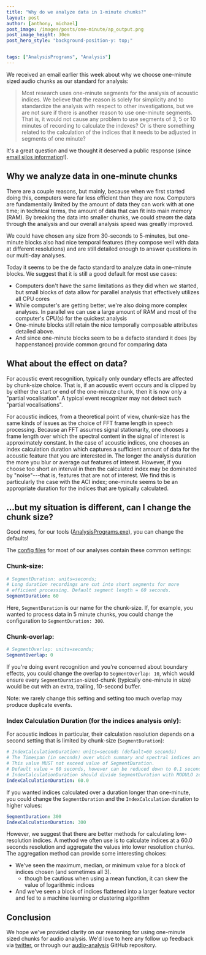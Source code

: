 ```yaml
---
title: "Why do we analyze data in 1-minute chunks?"
layout: post
author: [anthony, michael]
post_image: /images/posts/one-minute/ap_output.png
post_image_height: 30em
post_hero_style: "background-position-y: top;"


tags: ["AnalysisPrograms", "Analysis"]
---
```


We received an email earlier this week about why we choose one-minute sized
audio chunks as our standard for analysis:

>Most research uses one-minute segments for the analysis of acoustic indices. We believe that the reason is solely for simplicity and to standardize the analysis with respect to other investigations, but we are not sure if there is another reason to use one-minute segments. That is,  it would not cause any problem to use segments of 3, 5 or 10 minutes of recording to calculate the indexes? Or is there something related to the calculation of the indices that it needs to be adjusted in segments of one minute?

It's a great question and we thought it deserved a public response (since 
[email silos information](https://blog.codinghorror.com/is-email-efail/)!).

## Why we analyze data in one-minute chunks

There are a couple reasons, but mainly, because when we first started doing this,
computers were far less efficient than they are now. Computers are fundamentally
limited by the amount of data they can work with at one time; in technical terms,
the amount of data that can fit into main memory (RAM). By breaking the data into 
smaller chunks, we could _stream_ the data through the analysis and our overall
analysis speed was greatly improved.

We could have chosen any size from 30-seconds to 5-minutes, but
one-minute blocks also had nice temporal features (they compose well with data
at different resolutions) and are still detailed enough to answer questions in
our multi-day analyses.

Today it seems to be the de facto standard to analyze data in one-minute blocks.
We suggest that it is still a good default for most use cases:

- Computers don't have the same limitations as they did when we started, but small
  blocks of data allow for parallel analysis that effectively utilizes all CPU cores
- While computer's are getting better, we're also doing more complex analyses. In
  parallel we can use a large amount of RAM and most of the computer's CPU(s) for
  the quickest analysis
- One-minute blocks still retain the nice temporally composable attributes detailed
  above.
- And since one-minute blocks seem to be a defacto standard it does (by happenstance)
  provide common ground for comparing data

## What about the effect on data?

For acoustic event recognition, typically only oundary effects are 
affected by chunk-size choice.
That is, if an acoustic event occurs and is clipped by
by either the start or end of the one-minute chunk, then it is now only a "partial vocalisation".
A typical event recognizer may not detect such "partial vocalisations".

For acoustic indices, from a theoretical point of view, chunk-size has the same kinds of issues
as the choice of FFT frame length in speech processing. Because an FFT
assumes signal stationarity, one chooses a frame length over which the spectral
content in the signal of interest is approximately constant. In the case of
acoustic indices, one chooses an index calculation duration which captures
a sufficient amount of data for the acoustic feature that you are interested in.
The longer the analysis duration the more you blur or average out features of
interest. However, if you choose too short an interval in then the calculated
index may be dominated by "noise"---that is, features that are not of interest.
We find this is particularly the case with the ACI index; one-minute seems to be
an appropriate duration for the indices that are typically calculated.

## ...but my situation is different, can I change the chunk size?

Good news, for our tools 
([AnalysisPrograms.exe](https://github.com/QutEcoacoustics/audio-analysis)), you
can change the defaults!

The [config files](https://github.com/QutEcoacoustics/audio-analysis/tree/master/src/AnalysisConfigFiles) for most of our analyses contain these common settings:

### Chunk-size:

```yaml
# SegmentDuration: units=seconds;
# Long duration recordings are cut into short segments for more 
# efficient processing. Default segment length = 60 seconds.
SegmentDuration: 60
```
Here, `SegmentDuration` is our name for the chunk-size. If, for example, you wanted
to process data in 5 minute chunks, you could change the configuration to
`SegmentDuration: 300`.

### Chunk-overlap:

```yaml
# SegmentOverlap: units=seconds;
SegmentOverlap: 0
```

If you're doing event recognition and you're concerned about boundary effects,
you could change the overlap to `SegmentOverlap: 10`, which would ensure every
`SegmentDuration`-sized-chunk (typically one-minute in size) would be cut with
an extra, trailing, 10-second buffer.

Note: we rarely change this setting and setting too much overlap may produce
duplicate events.

### Index Calculation Duration (for the indices analysis only):

For acoustic indices in particular, their calculation resolution depends on a
second setting that is limited by chunk-size (`SegmentDuration`):

```yaml
# IndexCalculationDuration: units=seconds (default=60 seconds)
# The Timespan (in seconds) over which summary and spectral indices are calculated
# This value MUST not exceed value of SegmentDuration.
# Default value = 60 seconds, however can be reduced down to 0.1 seconds for higher resolution.
# IndexCalculationDuration should divide SegmentDuration with MODULO zero
IndexCalculationDuration: 60.0
```

If you wanted indices calculated over a duration longer than one-minute, you
could change the `SegmentDuration` and the `IndexCalculation` duration to higher
values: 

```yaml
SegmentDuration: 300
IndexCalculationDuration: 300
```

However, we suggest that there are better methods for calculating low-resolution
indices. A method we often use is to calculate indices at a 60.0 seconds resolution
and aggregate the values into lower resolution chunks. The aggregation method
can provide some interesting choices:

- We've seen the maximum, median, or minimum value for a block of indices
    chosen (and sometimes all 3).
    - though be cautious when using a mean function, it can skew the value of
        logarithmic indices
- And we've seen a block of indices flattened into a larger feature vector and
    fed to a machine learning or clustering algorithm

## Conclusion

We hope we've provided clarity on our reasoning for using one-minute sized chunks
for audio analysis. We'd love to here any follow up feedback via
[twitter](https://twitter.com/QUTEcoacoustics), or through our
[audio-analysis](https://github.com/QutEcoacoustics/audio-analysis) GitHub
repository.
